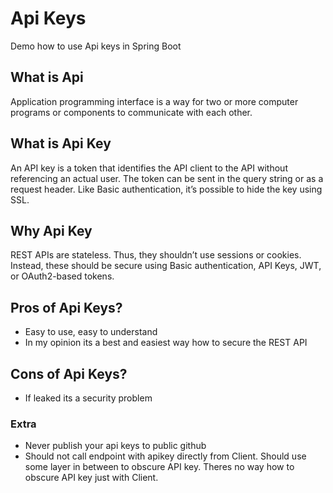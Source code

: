# Api Keys

Demo how to use Api keys in Spring Boot

## What is Api

Application programming interface is a way for two or more computer programs or components to communicate with each other.

## What is Api Key

An API key is a token that identifies the API client to the API without referencing an actual user. The token can be sent in the query string or as a request header. Like Basic authentication, it’s possible to hide the key using SSL.

## Why Api Key

REST APIs are stateless. Thus, they shouldn’t use sessions or cookies. Instead, these should be secure using Basic authentication, API Keys, JWT, or OAuth2-based tokens.

## Pros of Api Keys?

- Easy to use, easy to understand
- In my opinion its a best and easiest way how to secure the REST API

## Cons of Api Keys?

- If leaked its a security problem

### Extra

- Never publish your api keys to public github
- Should not call endpoint with apikey directly from Client. Should use some layer in between to obscure API key. Theres no way how to obscure API key just with Client.